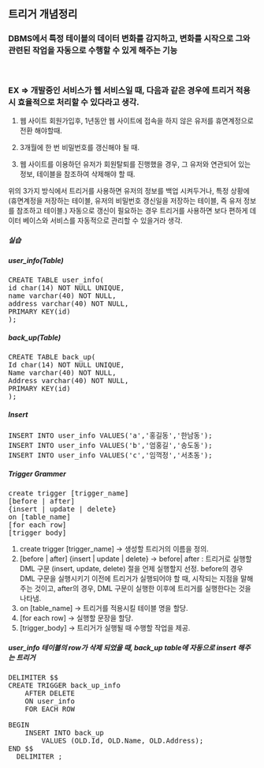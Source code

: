 ## 트리거 개념정리 

### DBMS에서 특정 테이블의 데이터 변화를 감지하고, 변화를 시작으로 그와 관련된 작업을 자동으로 수행할 수 있게 해주는 기능

</br>

### EX => 개발중인 서비스가 웹 서비스일 때, 다음과 같은 경우에 트리거 적용시 효율적으로 처리할 수 있다라고 생각. 

1. 웹 사이트 회원가입후, 1년동안 웹 사이트에 접속을 하지 않은 유저를 휴면계정으로 전환 해야할때. 

2. 3개월에 한 번 비밀번호를 갱신해야 될 때.

3. 웹 사이트를 이용하던 유저가 회원탈퇴를 진행했을 경우, 그 유저와 연관되어 있는 정보, 테이블을 참조하여 삭제해야 할 때.

위의 3가지 방식에서 트리거를 사용하면 유저의 정보를 백업 시켜두거나, 특정 상황에(휴면계정을 저장하는 테이블, 유저의 비밀번호 갱신일을 저장하는 테이블, 즉 유저 정보를 참조하고 테이블.) 자동으로 갱신이 필요하는 경우 트리거를 사용하면 보다 편하게 데이터 베이스와 서비스를 자동적으로 관리할 수 있을거라 생각.


##### 실습 


##### user_info(Table)
<pre>
CREATE TABLE user_info(
id char(14) NOT NULL UNIQUE,
name varchar(40) NOT NULL,
address varchar(40) NOT NULL,
PRIMARY KEY(id)
);
</pre>

##### back_up(Table)
<pre>
CREATE TABLE back_up(
Id char(14) NOT NULL UNIQUE,
Name varchar(40) NOT NULL,
Address varchar(40) NOT NULL,
PRIMARY KEY(id)
);
</pre>

##### Insert
<pre>
INSERT INTO user_info VALUES('a','홍길동','한남동');
INSERT INTO user_info VALUES('b','엄홍길','송도동');
INSERT INTO user_info VALUES('c','임꺽정','서초동');
</pre>


##### Trigger Grammer
<pre>
create trigger [trigger_name] 
[before | after]  
{insert | update | delete}  
on [table_name]  
[for each row]  
[trigger_body]
</pre>

1. create trigger [trigger_name]  -> 생성할 트리거의 이름을 정의.
2. [before | after] {insert | update | delete} -> before| after : 트리거로 실행할 DML 구문 (insert, update, delete) 절을 언제 실행할지 선정. before의 경우 DML 구문을 실행시키기 이전에 트리거가 실행되어야 할 때, 시작되는 지점을 말해주는 것이고, after의 경우, DML 구문이 실행한 이후에 트리거를 실행한다는 것을 나타냄.
3. on [table_name]   -> 트리거를 적용시킬 테이블 명을 할당. 
4. [for each row]   -> 실행할 문장을 할당. 
5. [trigger_body] -> 트리거가 실행될 때 수행할 작업을 제공.


##### user_info 테이블의 row가 삭제 되었을 때, back_up table에 자동으로 insert 해주는 트리거
<pre>
DELIMITER $$
CREATE TRIGGER back_up_info
	AFTER DELETE 			
	ON user_info		
    FOR EACH ROW			

BEGIN
	INSERT INTO back_up
		VALUES (OLD.Id, OLD.Name, OLD.Address);
END $$
  DELIMITER ;
</pre>